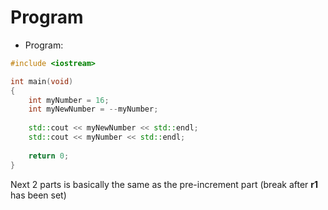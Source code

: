 # Program
- Program:
```cpp
#include <iostream>

int main(void)
{
	int myNumber = 16;
	int myNewNumber = --myNumber;
	
	std::cout << myNewNumber << std::endl;
	std::cout << myNumber << std::endl;
	
	return 0;
}
```

Next 2 parts is basically the same as the pre-increment part (break after **r1** has been set)

